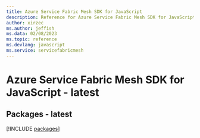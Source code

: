 ```yaml
---
title: Azure Service Fabric Mesh SDK for JavaScript
description: Reference for Azure Service Fabric Mesh SDK for JavaScript
author: xirzec
ms.author: jeffish
ms.data: 02/08/2023
ms.topic: reference
ms.devlang: javascript
ms.service: servicefabricmesh
---
```

# Azure Service Fabric Mesh SDK for JavaScript - latest
## Packages - latest
[!INCLUDE [packages](service-fabric-mesh-index.md)]